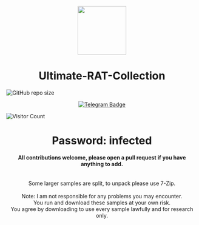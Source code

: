 <p align="center">
  <img width="128" height="128" src="https://user-images.githubusercontent.com/128066597/264610335-49e0a590-20fd-4b0a-b8e3-05e9aa137cdc.png">
</p>
<p align="center">
  <h1 align=center>Ultimate-RAT-Collection</h1>
<img alt="GitHub repo size" src="https://img.shields.io/github/repo-size/YuanKong666/Ultimate-RAT-Collection">
</p>
<p align="center">
  <a href="https://telegram.me/prowishcarder">
    <img src="https://img.shields.io/badge/Telegram-Download-blue?style=for-the-badge&logo=telegram" alt="Telegram Badge"/>
  </a>

![Visitor Count](https://profile-counter.glitch.me/wishcarer/count.svg)

<h1 align="center">Password: infected</h1>

<p align="center">
<b>All contributions welcome, please open a pull request if you have anything to add.</b><br>
  <br>
<br>
Some larger samples are split, to unpack please use 7-Zip.<br>
<br>
Note: I am not responsible for any problems you may encounter.<br>
You run and download these samples at your own risk.<br>
You agree by downloading to use every sample lawfully and for research only.<br>
</p>



